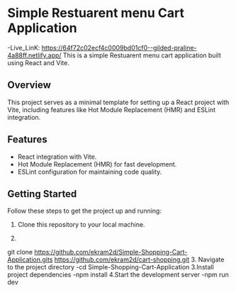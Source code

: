 # Simple Restuarent menu Cart Application
-Live_LinK: https://64f72c02ecf4c0009bd01cf0--gilded-praline-4a88ff.netlify.app/
This is a simple Restuarent menu cart application built using React and Vite.

## Overview

This project serves as a minimal template for setting up a React project with Vite, including features like Hot Module Replacement (HMR) and ESLint integration.

## Features

- React integration with Vite.
- Hot Module Replacement (HMR) for fast development.
- ESLint configuration for maintaining code quality.

## Getting Started

Follow these steps to get the project up and running:

1. Clone this repository to your local machine.
2.   ```shell
   git clone https://github.com/ekram2d/Simple-Shopping-Cart-Application.gits
 https://github.com/ekram2d/cart-shopping.git
3. Navigate to the project directory
-cd Simple-Shopping-Cart-Application
3.Install project dependencies
-npm install
4.Start the development server
-npm run dev



